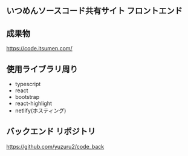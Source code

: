 ## いつめんソースコード共有サイト フロントエンド

## 成果物
https://code.itsumen.com/

## 使用ライブラリ周り

- typescript
- react
- bootstrap
- react-highlight
- netlify(ホスティング)


## バックエンド リポジトリ
https://github.com/yuzuru2/code_back

